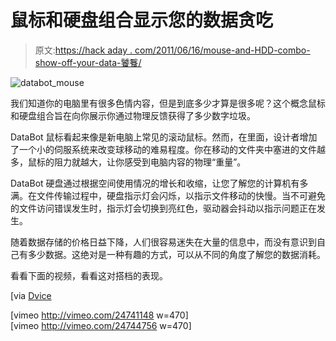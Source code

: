 # 鼠标和硬盘组合显示您的数据贪吃

> 原文:[https://hack aday . com/2011/06/16/mouse-and-HDD-combo-show-off-your-data-饕餮/](https://hackaday.com/2011/06/16/mouse-and-hdd-combo-show-off-your-data-gluttony/)

![databot_mouse](../Images/3508c7ffe438921e8fa473ecf0fda40e.png "databot_mouse")

我们知道你的电脑里有很多色情内容，但是到底多少才算是很多呢？这个概念鼠标和硬盘组合旨在向你展示你通过物理反馈获得了多少数字垃圾。

DataBot 鼠标看起来像是新电脑上常见的滚动鼠标。然而，在里面，设计者增加了一个小的伺服系统来改变球移动的难易程度。你在移动的文件夹中塞进的文件越多，鼠标的阻力就越大，让你感受到电脑内容的物理“重量”。

DataBot 硬盘通过根据空间使用情况的增长和收缩，让您了解您的计算机有多满。在文件传输过程中，硬盘指示灯会闪烁，以指示文件移动的快慢。当不可避免的文件访问错误发生时，指示灯会切换到亮红色，驱动器会抖动以指示问题正在发生。

随着数据存储的价格日益下降，人们很容易迷失在大量的信息中，而没有意识到自己有多少数据。这绝对是一种有趣的方式，可以从不同的角度了解您的数据消耗。

看看下面的视频，看看这对搭档的表现。

[via [Dvice](http://dvice.com/archives/2011/06/concept-mouse-a.php)

[vimeo http://vimeo.com/24741148 w=470] [vimeo http://vimeo.com/24744756 w=470]